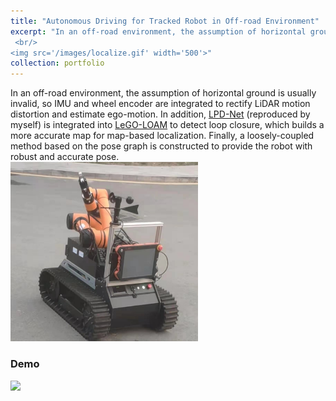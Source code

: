 ```yaml
---
title: "Autonomous Driving for Tracked Robot in Off-road Environment"
excerpt: "In an off-road environment, the assumption of horizontal ground is usually invalid, so IMU and wheel encoder are integrated to rectify LiDAR motion distortion and estimate ego-motion. In addition, [LPD-Net](https://github.com/qiaozhijian/LPD-Net-Pytorch.git) (reproduced by myself) is integrated into [LeGO-LOAM](https://github.com/RobustFieldAutonomyLab/LeGO-LOAM.git) to detect loop closure, which builds a more accurate map for map-based localization. Finally, a loosely-coupled method based on the pose graph is constructed to provide the robot with robust and accurate pose.
 <br/>
<img src='/images/localize.gif' width='500'>"
collection: portfolio
---
```


In an off-road environment, the assumption of horizontal ground is usually invalid, so IMU and wheel encoder are integrated to rectify LiDAR motion distortion and estimate ego-motion. In addition, [LPD-Net](https://github.com/qiaozhijian/LPD-Net-Pytorch.git) (reproduced by myself) is integrated into [LeGO-LOAM](https://github.com/RobustFieldAutonomyLab/LeGO-LOAM.git) to detect loop closure, which builds a more accurate map for map-based localization. Finally, a loosely-coupled method based on the pose graph is constructed to provide the robot with robust and accurate pose.
 <br/>
<img src='/images/robot.jpg' width='300'>

### Demo
<img src='/images/localize.gif' width='500'>
